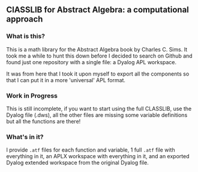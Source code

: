 ## ClASSLIB for Abstract Algebra: a computational approach

### What is this?
This is a math library for the Abstract Algebra book by Charles C. Sims. It took me a while to hunt this down before I decided to search on Github and found just one repository with a single file: a Dyalog APL workspace.

It was from here that I took it upon myself to export all the components so that I can put it in a more 'universal' APL format.

### Work in Progress
This is still incomplete, if you want to start using the full CLASSLIB, use the Dyalog file (.dws), all the other files are missing some variable definitions but all the functions are there!

### What's in it?
I provide `.atf` files for each function and variable, 1 full `.atf` file with everything in it, an APLX workspace with everything in it, and an exported Dyalog extended workspace from the original Dyalog file.